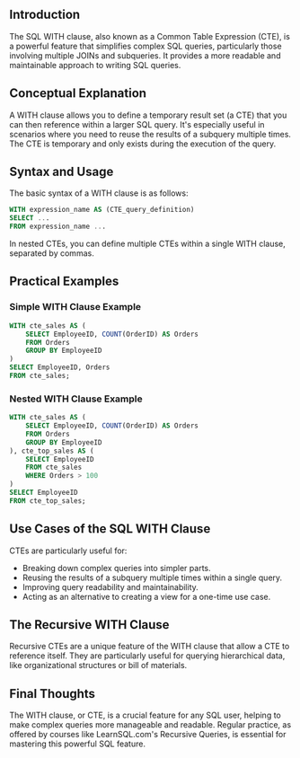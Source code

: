 <!-- # SQL WITH Clause (Common Table Expressions) -->

## Introduction

The SQL WITH clause, also known as a Common Table Expression (CTE), is a powerful feature that simplifies complex SQL queries, particularly those involving multiple JOINs and subqueries. It provides a more readable and maintainable approach to writing SQL queries.

## Conceptual Explanation

A WITH clause allows you to define a temporary result set (a CTE) that you can then reference within a larger SQL query. It's especially useful in scenarios where you need to reuse the results of a subquery multiple times. The CTE is temporary and only exists during the execution of the query.

## Syntax and Usage

The basic syntax of a WITH clause is as follows:

```sql
WITH expression_name AS (CTE_query_definition)
SELECT ...
FROM expression_name ...
```

In nested CTEs, you can define multiple CTEs within a single WITH clause, separated by commas.

## Practical Examples

### Simple WITH Clause Example

```sql
WITH cte_sales AS (
    SELECT EmployeeID, COUNT(OrderID) AS Orders
    FROM Orders
    GROUP BY EmployeeID
)
SELECT EmployeeID, Orders
FROM cte_sales;
```

### Nested WITH Clause Example

```sql
WITH cte_sales AS (
    SELECT EmployeeID, COUNT(OrderID) AS Orders
    FROM Orders
    GROUP BY EmployeeID
), cte_top_sales AS (
    SELECT EmployeeID
    FROM cte_sales
    WHERE Orders > 100
)
SELECT EmployeeID
FROM cte_top_sales;
```

## Use Cases of the SQL WITH Clause

CTEs are particularly useful for:
- Breaking down complex queries into simpler parts.
- Reusing the results of a subquery multiple times within a single query.
- Improving query readability and maintainability.
- Acting as an alternative to creating a view for a one-time use case.

## The Recursive WITH Clause

Recursive CTEs are a unique feature of the WITH clause that allow a CTE to reference itself. They are particularly useful for querying hierarchical data, like organizational structures or bill of materials.

## Final Thoughts

The WITH clause, or CTE, is a crucial feature for any SQL user, helping to make complex queries more manageable and readable. Regular practice, as offered by courses like LearnSQL.com's Recursive Queries, is essential for mastering this powerful SQL feature.
